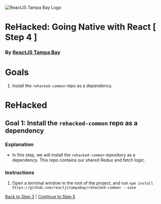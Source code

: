 ![ReactJS Tampa Bay Logo](https://avatars2.githubusercontent.com/u/18738421?v=3&s=200)

# ReHacked: Going Native with React [ Step 4 ]
### By [ReactJS Tampa Bay](http://www.meetup.com/ReactJS-Tampa-Bay/)

# Goals

1. Install the `rehacked-common` repo as a dependency.

# ReHacked

## Goal 1: Install the `rehacked-common` repo as a dependency

### Explanation

* In this step, we will install the `rehacked-common` repository as a dependency. This repo contains our shared Redux and fetch logic.

### Instructions

1. Open a terminal window in the root of the project, and run `npm install https://github.com/reactjstampabay/rehacked-common --save`

[Back to Step 3](https://github.com/reactjstampabay/RehackedNative/tree/step-3) | [Continue to Step 5](https://github.com/reactjstampabay/RehackedNative/tree/step-5)
